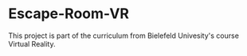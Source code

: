 # Escape-Room-VR

This project is part of the curriculum from Bielefeld Univesity's course Virtual Reality. 

